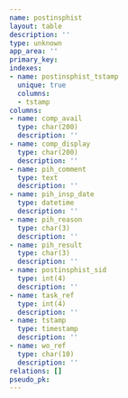 ```yaml
---
name: postinsphist
layout: table
description: ''
type: unknown
app_area: ''
primary_key: 
indexes:
- name: postinsphist_tstamp
  unique: true
  columns:
  - tstamp
columns:
- name: comp_avail
  type: char(200)
  description: ''
- name: comp_display
  type: char(200)
  description: ''
- name: pih_comment
  type: text
  description: ''
- name: pih_insp_date
  type: datetime
  description: ''
- name: pih_reason
  type: char(3)
  description: ''
- name: pih_result
  type: char(3)
  description: ''
- name: postinsphist_sid
  type: int(4)
  description: ''
- name: task_ref
  type: int(4)
  description: ''
- name: tstamp
  type: timestamp
  description: ''
- name: wo_ref
  type: char(10)
  description: ''
relations: []
pseudo_pk: 
---
```


